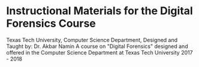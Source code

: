 # Instructional Materials for the Digital Forensics Course
Texas Tech University, Computer Science Department, 
Designed and Taught by: Dr. Akbar Namin
A course on "Digital Forensics" designed and offered in the Computer Science Department at Texas Tech University 2017 - 2018
